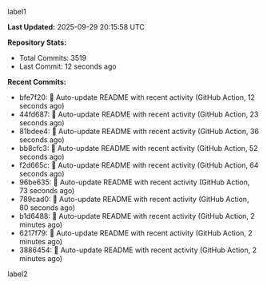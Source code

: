 
label1 
<!-- ACTIVITY_START -->
**Last Updated:** 2025-09-29 20:15:58 UTC

**Repository Stats:**
- Total Commits: 3519
- Last Commit: 12 seconds ago

**Recent Commits:**
- bfe7f20: 🤖 Auto-update README with recent activity (GitHub Action, 12 seconds ago)
- 44fd687: 🤖 Auto-update README with recent activity (GitHub Action, 23 seconds ago)
- 81bdee4: 🤖 Auto-update README with recent activity (GitHub Action, 36 seconds ago)
- bb8cfc3: 🤖 Auto-update README with recent activity (GitHub Action, 52 seconds ago)
- f2d665c: 🤖 Auto-update README with recent activity (GitHub Action, 64 seconds ago)
- 96be635: 🤖 Auto-update README with recent activity (GitHub Action, 73 seconds ago)
- 789cad0: 🤖 Auto-update README with recent activity (GitHub Action, 80 seconds ago)
- b1d6488: 🤖 Auto-update README with recent activity (GitHub Action, 2 minutes ago)
- 6217f79: 🤖 Auto-update README with recent activity (GitHub Action, 2 minutes ago)
- 3886454: 🤖 Auto-update README with recent activity (GitHub Action, 2 minutes ago)
<!-- ACTIVITY_END -->

label2
